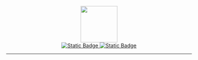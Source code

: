 <div class="wrapper-header">
  <div class="header" align="center">
    <img src="https://media.giphy.com/media/v1.Y2lkPTc5MGI3NjExNXpxZGF6aW9vb3JlZDcybGw4emF6M3I5eTB0dTZhOWt0aHVmYThrbCZlcD12MV9naWZzX3NlYXJjaCZjdD1n/bGgsc5mWoryfgKBx1u/giphy.gif" width="100" height="100"/>
  </div>
  <div class="socials" align="center">
    <a href="https://vk.com/yury_sergeevich87">
      <img alt="Static Badge" src="https://img.shields.io/badge/vkontakte-blue?style=for-the-badge&logo=vk&logoColor=white">
    </a>
    <a href="https://t.me/yury_sergeevich87">
      <img alt="Static Badge" src="https://img.shields.io/badge/telegram-33BEFF?style=for-the-badge&logo=telegram&logoColor=white&labelColor=33BEFF&color=485962">
    </a>
  </div>
  <div class="counter" align="center">
    <img src="https://komarev.com/ghpvc/?username=Yury-Sergeeviche&style=flat-square&color=blue" alt=""/>
  </div>
</div>
<hr height="1px"/>



<!--
**Yury-Sergeevich/Yury-Sergeevich** is a ✨ _special_ ✨ repository because its `README.md` (this file) appears on your GitHub profile.

Here are some ideas to get you started:

- 🔭 I’m currently working on ...
- 🌱 I’m currently learning ...
- 👯 I’m looking to collaborate on ...
- 🤔 I’m looking for help with ...
- 💬 Ask me about ...
- 📫 How to reach me: ...
- 😄 Pronouns: ...
- ⚡ Fun fact: ...
-->
